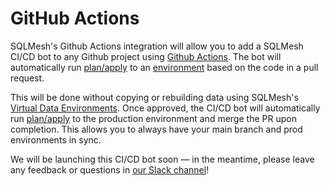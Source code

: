 # GitHub Actions

SQLMesh's Github Actions integration will allow you to add a SQLMesh CI/CD bot to any Github project using [Github Actions](https://github.com/features/actions). The bot will automatically run [plan/apply](../concepts/plans.md) to an [environment](../concepts/environments.md) based on the code in a pull request.

This will be done without copying or rebuilding data using SQLMesh's [Virtual Data Environments](../concepts/glossary.md#virtual-environments).
Once approved, the CI/CD bot will automatically run [plan/apply](../concepts/plans.md) to the production environment and merge the PR upon completion.
This allows you to always have your main branch and prod environments in sync.

We will be launching this CI/CD bot soon &mdash; in the meantime, please leave any feedback or questions in [our Slack channel](https://tobikodata.com/slack)!
